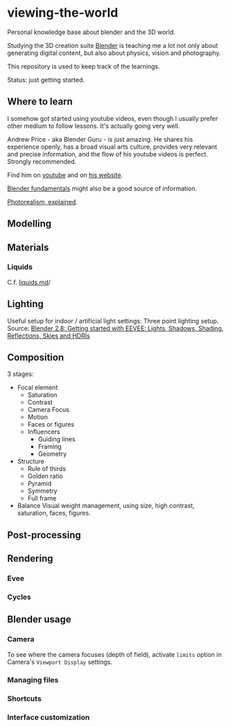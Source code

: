 # viewing-the-world

Personal knowledge base about blender and the 3D world.

Studying the 3D creation suite [Blender](https://www.blender.org/) is teaching me a lot not only about generating digital content, but also about physics, vision and photography.

This repository is used to keep track of the learnings.

Status: just getting started.


## Where to learn

I somehow got started using youtube videos, even though I usually prefer other medium to follow lessons. It's actually going very well.

Andrew Price - aka Blender Guru - is just amazing. He shares his experience openly, has a broad visual arts culture, provides very relevant and precise information, and the flow of his youtube videos is perfect. Strongly recommended.

Find him on [youtube](https://www.youtube.com/user/AndrewPPrice) and on [his website](blenderguru.com).

[Blender fundamentals](https://www.youtube.com/watch?list=PLa1F2ddGya_-UvuAqHAksYnB0qL9yWDO6&v=MF1qEhBSfq4) might also be a good source of information.

[Photorealism, explained](https://www.youtube.com/watch?v=R1-Ef54uTeU).


## Modelling




## Materials


### Liquids

C.f. [liquids.md](liquids.md)/


## Lighting


Useful setup for indoor / artificial light settings: Three point lighting setup. Source: [Blender 2.8: Getting started with EEVEE: Lights, Shadows, Shading, Reflections, Skies and HDRIs](https://www.youtube.com/watch?v=aJlk7n49m6Q&list=PLda3VoSoc_TRuNB-5fhzPzT0mBfJhVW-i&index=5&t=0s)

## Composition

3 stages:

* Focal element
  * Saturation
  * Contrast
  * Camera Focus
  * Motion
  * Faces or figures
  * Influencers
    * Guiding lines
    * Framing
    * Geometry
* Structure
  * Rule of thirds
  * Golden ratio
  * Pyramid
  * Symmetry
  * Full frame
* Balance
	Visual weight management, using size, high contrast, saturation, faces, figures.


## Post-processing




## Rendering

### Evee


### Cycles


## Blender usage

### Camera

To see where the camera focuses (depth of field), activate `limits` option in Camera's `Viewport Display` settings.


### Managing files

### Shortcuts

### Interface customization

